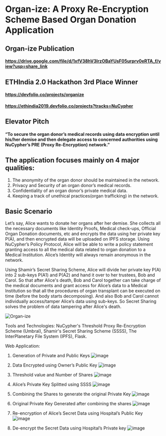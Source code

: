 # Organ-ize: A Proxy Re-Encryption Scheme Based Organ Donation Application

## Organ-ize Publication
#### https://drive.google.com/file/d/1xfV38hV3lrzOBaYUsF05urprv0eRTA_f/view?usp=share_link

## ETHIndia 2.0 Hackathon 3rd Place Winner
#### https://devfolio.co/projects/organize
#### https://ethindia2019.devfolio.co/projects?tracks=NuCypher

## Elevator Pitch
#### “To secure the organ donor’s medical records using data encryption until his/her demise and then delegate access to concerned authorities using NuCypher’s PRE (Proxy Re-Encryption) network.”

## The application focuses mainly on 4 major qualities:
1. The anonymity of the organ donor should be maintained in the network.
2. Privacy and Security of an organ donor’s medical records.
3. Confidentiality of an organ donor’s private medical data.
4. Keeping a track of unethical practices(organ trafficking) in the network.

## Basic Scenario
Let’s say, Alice wants to donate her organs after her demise. She collects all the necessary documents like Identity Proofs, Medical check-ups, Official Organ Donation documents, etc and encrypts the data using her private key P(A), and then encrypted data will be uploaded on IPFS storage. Using NuCypher’s Policy Protocol, Alice will be able to write a policy statement granting access to all the medical data related to organ donation to a Medical Institution. Alice’s Identity will always remain anonymous in the network. 

Using Shamir’s Secret Sharing Scheme, Alice will divide her private key P(A) into 2 sub-keys P(A1) and P(A2) and hand it over to her trustees, Bob and Carol. So that after Alice&#39;s death, Bob and Carol together can take charge of the medical documents and grant access for Alice’s data to a Medical Institution so that all the procedures of organ transplant can be executed on time (before the body starts decomposing). And also Bob and Carol cannot individually access/tamper Alice’s data using sub-keys. So Secret Sharing solves the problem of data tampering after Alice's death.

![Organ-ize](https://user-images.githubusercontent.com/115387678/198776324-373bc9b6-4ee9-4605-b21a-5ecbe8360a96.PNG)

Tools and Technologies:
NuCypher's Threshold Proxy Re-Encryption Scheme (Umbral), Shamir's Secret Sharing Scheme (SSSS), The InterPlanetary File System (IPFS), Flask.

Web Application:
1. Generation of Private and Public Keys
![image](https://user-images.githubusercontent.com/115387678/198778701-43f54f67-a9f1-468a-bef0-7bd97e3d99b6.png)

2. Data Encrypted using Owner’s Public Key
![image](https://user-images.githubusercontent.com/115387678/198778923-67471c80-58f4-4c9d-b8a4-73bff015a353.png)

3. Threshold value and Number of Shares
![image](https://user-images.githubusercontent.com/115387678/198779017-3a6fde9b-7e89-40ce-ba7a-73269e4e96b5.png)

4. Alice’s Private Key Splitted using SSSS
![image](https://user-images.githubusercontent.com/115387678/198779119-9304ec27-9758-4a3c-8d54-ccd5288eb146.png)

5. Combining the Shares to generate the original Private Key
![image](https://user-images.githubusercontent.com/115387678/198779222-ffd92199-8129-4c9d-9144-160406641561.png)

6. Original Private Key Generated after combining the shares
![image](https://user-images.githubusercontent.com/115387678/198779341-11725eab-4d37-41b9-9915-6ffc92879924.png)

7. Re-encryption of Alice’s Secret Data using Hospital’s Public Key
![image](https://user-images.githubusercontent.com/115387678/198779448-884e08f5-2bb5-4483-a9ac-3465286e90bd.png)

8. De-encrypt the Secret Data using Hospital’s Private key
![image](https://user-images.githubusercontent.com/115387678/198779592-d10ef126-fd5c-4a15-a1a2-488bfdda5016.png)
